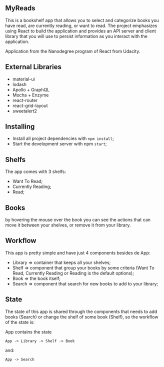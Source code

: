 ## MyReads

This is a bookshelf app that allows you to select and categorize books you have read, are currently reading, or want to read. The project emphasizes using React to build the application and provides an API server and client library that you will use to persist information as you interact with the application.

Application from the Nanodegree program of React from Udacity.


## External Libraries

- material-ui
- lodash
- Apollo + GraphQL
- Mocha + Enzyme
- react-router
- react-grid-layout
- sweetalert2


## Installing

- Install all project dependencies with `npm install`;
- Start the development server with npm `start`;


## Shelfs

The app comes with 3 shelfs:

- Want To Read;
- Currently Reading;
- Read;

<!-- In the app you can add more shelves as you wish (e.g.: a new shelf with books of sports).
You can clear the shelf too with a button in the top right corner.
 -->

## Books

by hovering the mouse over the book you can see the actions that can move it between your shelves, or remove it from your library.


## Workflow

This app is pretty simple and have just 4 components besides de App:

- Library => container that keeps all your shelves;
- Shelf => component that group your books by some criteria (Want To Read, Currently Reading or Reading is the default options);
- Book => the book itself;
- Search => component that search for new books to add to your library;


## State

The state of this app is shared through the components that needs to add books (Search) or change the shelf of some book (Shelf), so the workflow of the state is:

App contains the state

`App -> Library -> Shelf -> Book`

and:

`App -> Search`